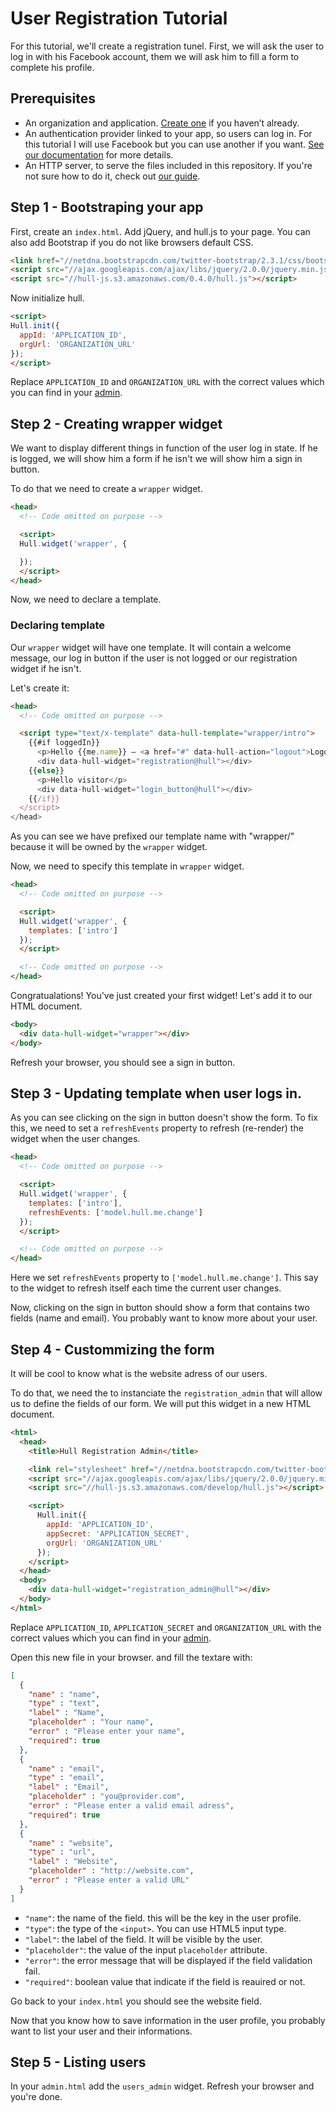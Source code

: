 # User Registration Tutorial

For this tutorial, we'll create a registration tunel. First, we will ask the user to log in with his Facebook account, them we will ask him to fill a form to complete his profile.

## Prerequisites

- An organization and application. [Create one](http://hullapp.io/) if you haven’t already.
- An authentication provider linked to your app, so users can log in. For this tutorial I will use Facebook but you can use another if you want. [See our documentation](http://hull.io/docs/services) for more details.
- An HTTP server, to serve the files included in this repository. If you're not sure how to do it, check out [our guide](https://github.com/hull/minimhull/wiki/Setup-an-HTTP-server).

## Step 1 - Bootstraping your app

First, create an `index.html`. Add jQuery, and hull.js to your page. You can also add Bootstrap if you do not like browsers default CSS.

```html
<link href="//netdna.bootstrapcdn.com/twitter-bootstrap/2.3.1/css/bootstrap-combined.min.css">
<script src="//ajax.googleapis.com/ajax/libs/jquery/2.0.0/jquery.min.js"></script>
<script src="//hull-js.s3.amazonaws.com/0.4.0/hull.js"></script>
```

Now initialize hull.

```html
<script>
Hull.init({
  appId: 'APPLICATION_ID',
  orgUrl: 'ORGANIZATION_URL'
});
</script>
```

Replace `APPLICATION_ID` and `ORGANIZATION_URL` with the correct values which you can find in your [admin]().

## Step 2 - Creating wrapper widget

We want to display different things in function of the user log in state. If he is logged, we will show him a form if he isn't we will show him a sign in button.

To do that we need to create a `wrapper` widget.

```html
<head>
  <!-- Code omitted on purpose -->

  <script>
  Hull.widget('wrapper', {

  });
  </script>
</head>
```

Now, we need to declare a template.

### Declaring template

Our `wrapper` widget will have one template. It will contain a welcome message, our log in button if the user is not logged or our registration widget if he isn't.

Let's create it:

```html
<head>
  <!-- Code omitted on purpose -->

  <script type="text/x-template" data-hull-template="wrapper/intro">
    {{#if loggedIn}}
      <p>Hello {{me.name}} – <a href="#" data-hull-action="logout">Logout</a></p>
      <div data-hull-widget="registration@hull"></div>
    {{else}}
      <p>Hello visitor</p>
      <div data-hull-widget="login_button@hull"></div>
    {{/if}}
  </script>
</head>
```

As you can see we have prefixed our template name with "wrapper/" because it will be owned by the `wrapper` widget.

Now, we need to specify this template in `wrapper` widget.

```html
<head>
  <!-- Code omitted on purpose -->

  <script>
  Hull.widget('wrapper', {
    templates: ['intro']
  });
  </script>

  <!-- Code omitted on purpose -->
</head>
```

Congratualations! You've just created your first widget! Let's add it to our HTML document.

```html
<body>
  <div data-hull-widget="wrapper"></div>
</body>
```

Refresh your browser, you should see a sign in button.

## Step 3 - Updating template when user logs in.

As you can see clicking on the sign in button doesn't show the form. To fix this, we need to set a `refreshEvents` property to refresh (re-render) the widget when the user changes.

```html
<head>
  <!-- Code omitted on purpose -->

  <script>
  Hull.widget('wrapper', {
    templates: ['intro'],
    refreshEvents: ['model.hull.me.change']
  });
  </script>

  <!-- Code omitted on purpose -->
</head>
```

Here we set `refreshEvents` property to `['model.hull.me.change']`. This say to the widget to refresh itself each time the current user changes.

Now, clicking on the sign in button should show a form that contains two fields (name and email). You probably want to know more about your user.

## Step 4 - Custommizing the form

It will be cool to know what is the website adress of our users.

To do that, we need the to instanciate the `registration_admin` that will allow us to define the fields of our form. We will put this widget in a new HTML document.

```html
<html>
  <head>
    <title>Hull Registration Admin</title>

    <link rel="stylesheet" href="//netdna.bootstrapcdn.com/twitter-bootstrap/2.3.1/css/bootstrap-combined.min.css">
    <script src="//ajax.googleapis.com/ajax/libs/jquery/2.0.0/jquery.min.js"></script>
    <script src="//hull-js.s3.amazonaws.com/develop/hull.js"></script>

    <script>
      Hull.init({
        appId: 'APPLICATION_ID',
        appSecret: 'APPLICATION_SECRET',
        orgUrl: 'ORGANIZATION_URL'
      });
    </script>
  </head>
  <body>
    <div data-hull-widget="registration_admin@hull"></div>
  </body>
</html>
```

Replace `APPLICATION_ID`, `APPLICATION_SECRET` and `ORGANIZATION_URL` with the correct values which you can find in your [admin]().

Open this new file in your browser. and fill the textare with:

```json
[
  {
    "name" : "name",
    "type" : "text",
    "label" : "Name",
    "placeholder" : "Your name",
    "error" : "Please enter your name",
    "required": true
  },
  {
    "name" : "email",
    "type" : "email",
    "label" : "Email",
    "placeholder" : "you@provider.com",
    "error" : "Please enter a valid email adress",
    "required": true 
  },
  {
    "name" : "website",
    "type" : "url",
    "label" : "Website",
    "placeholder" : "http://website.com",
    "error" : "Please enter a valid URL"
  }
]
```

- `"name"`: the name of the field. this will be the key in the user profile.
- `"type"`: the type of the `<input>`. You can use HTML5 input type.
- `"label"`: the label of the field. It will be visible by the user.
- `"placeholder"`: the value of the input `placeholder` attribute.
- `"error"`: the error message that will be displayed if the field validation fail.
- `"required"`: boolean value that indicate if the field is reauired or not.

Go back to your `index.html` you should see the website field.

Now that you know how to save information in the user profile, you probably want to list your user and their informations.

## Step 5 - Listing users

In your `admin.html` add the `users_admin` widget. Refresh your browser and you're done.